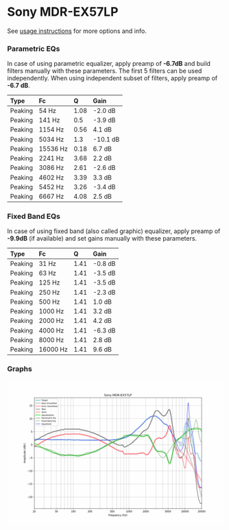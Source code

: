 # Sony MDR-EX57LP
See [usage instructions](https://github.com/jaakkopasanen/AutoEq#usage) for more options and info.

### Parametric EQs
In case of using parametric equalizer, apply preamp of **-6.7dB** and build filters manually
with these parameters. The first 5 filters can be used independently.
When using independent subset of filters, apply preamp of **-6.7 dB**.

| Type    | Fc       |    Q | Gain     |
|:--------|:---------|:-----|:---------|
| Peaking | 54 Hz    | 1.08 | -2.0 dB  |
| Peaking | 141 Hz   | 0.5  | -3.9 dB  |
| Peaking | 1154 Hz  | 0.56 | 4.1 dB   |
| Peaking | 5034 Hz  | 1.3  | -10.1 dB |
| Peaking | 15536 Hz | 0.18 | 6.7 dB   |
| Peaking | 2241 Hz  | 3.68 | 2.2 dB   |
| Peaking | 3086 Hz  | 2.61 | -2.6 dB  |
| Peaking | 4602 Hz  | 3.39 | 3.3 dB   |
| Peaking | 5452 Hz  | 3.26 | -3.4 dB  |
| Peaking | 6667 Hz  | 4.08 | 2.5 dB   |

### Fixed Band EQs
In case of using fixed band (also called graphic) equalizer, apply preamp of **-9.9dB**
(if available) and set gains manually with these parameters.

| Type    | Fc       |    Q | Gain    |
|:--------|:---------|:-----|:--------|
| Peaking | 31 Hz    | 1.41 | -0.8 dB |
| Peaking | 63 Hz    | 1.41 | -3.5 dB |
| Peaking | 125 Hz   | 1.41 | -3.5 dB |
| Peaking | 250 Hz   | 1.41 | -2.3 dB |
| Peaking | 500 Hz   | 1.41 | 1.0 dB  |
| Peaking | 1000 Hz  | 1.41 | 3.2 dB  |
| Peaking | 2000 Hz  | 1.41 | 4.2 dB  |
| Peaking | 4000 Hz  | 1.41 | -6.3 dB |
| Peaking | 8000 Hz  | 1.41 | 2.8 dB  |
| Peaking | 16000 Hz | 1.41 | 9.6 dB  |

### Graphs
![](./Sony%20MDR-EX57LP.png)